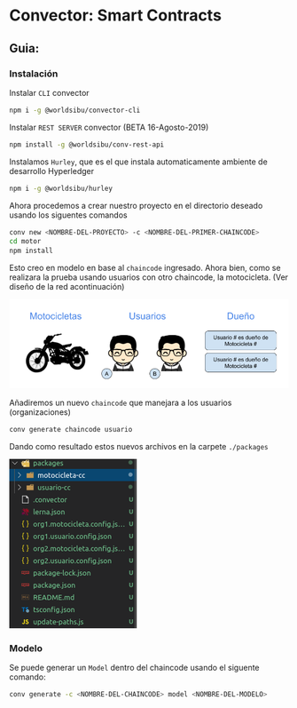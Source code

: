 # Convector: Smart Contracts
## Guia:
### Instalación
Instalar `CLI` convector
 ```bash
 npm i -g @worldsibu/convector-cli
 ```
 Instalar `REST SERVER` convector (BETA 16-Agosto-2019)

 ```bash
 npm install -g @worldsibu/conv-rest-api
 ```

 Instalamos `Hurley`, que es el que instala automaticamente ambiente de desarrollo Hyperledger
 ```bash
 npm i -g @worldsibu/hurley
 ```
Ahora procedemos a crear nuestro proyecto en el directorio deseado usando los siguentes  comandos
```bash
conv new <NOMBRE-DEL-PROYECTO> -c <NOMBRE-DEL-PRIMER-CHAINCODE>
cd motor
npm install
```
Esto creo en modelo en base al `chaincode` ingresado.
Ahora bien, como se realizara la prueba usando usuarios con otro chaincode, la motocicleta.
(Ver diseño de la red acontinuación)

![Imagen](../imgs/diseno_red.png)

Añadiremos un nuevo `chaincode` que manejara a los usuarios (organizaciones)
```bash
conv generate chaincode usuario
```
Dando como resultado estos nuevos archivos en la carpete `./packages`

![Imagen](../imgs/conv_1.png)

### Modelo
Se puede generar un `Model` dentro del chaincode usando el siguente comando:
```bash
conv generate -c <NOMBRE-DEL-CHAINCODE> model <NOMBRE-DEL-MODELO>
```